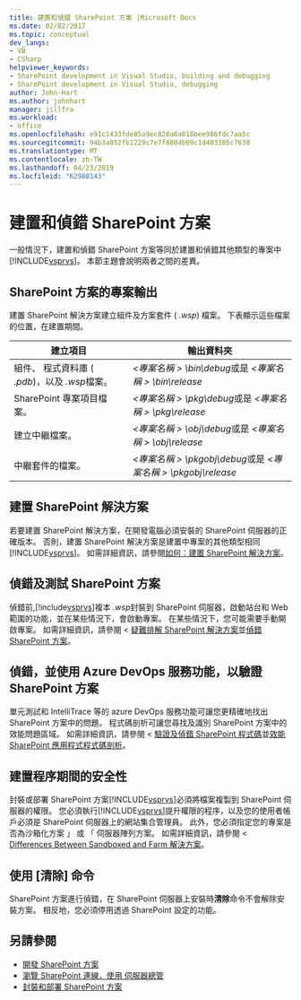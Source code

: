 ```yaml
---
title: 建置和偵錯 SharePoint 方案 |Microsoft Docs
ms.date: 02/02/2017
ms.topic: conceptual
dev_langs:
- VB
- CSharp
helpviewer_keywords:
- SharePoint development in Visual Studio, building and debugging
- SharePoint development in Visual Studio, debugging
author: John-Hart
ms.author: johnhart
manager: jillfra
ms.workload:
- office
ms.openlocfilehash: e91c1433fde85a9ec828a6a018bee986fdc7aa5c
ms.sourcegitcommit: 94b3a052fb1229c7e7f8804b09c1d403385c7630
ms.translationtype: MT
ms.contentlocale: zh-TW
ms.lasthandoff: 04/23/2019
ms.locfileid: "62988143"
---
```

# <a name="build-and-debug-sharepoint-solutions"></a>建置和偵錯 SharePoint 方案
  一般情況下，建置和偵錯 SharePoint 方案等同於建置和偵錯其他類型的專案中[!INCLUDE[vsprvs](../sharepoint/includes/vsprvs-md.md)]。 本節主題會說明兩者之間的差異。

## <a name="project-output-for-sharepoint-solutions"></a>SharePoint 方案的專案輸出
 建置 SharePoint 解決方案建立組件及方案套件 ( *.wsp*) 檔案。 下表顯示這些檔案的位置，在建置期間。

|建立項目|輸出資料夾|
|----------------|-------------------|
|組件、 程式資料庫 ( *.pdb*)，以及 *.wsp*檔案。|*\<專案名稱 > \bin\debug*或是 *\<專案名稱 > \bin\release*|
|SharePoint 專案項目檔案。|*\<專案名稱 > \pkg\debug*或是 *\<專案名稱 > \pkg\release*|
|建立中繼檔案。|*\<專案名稱 > \obj\debug*或是 *\<專案名稱 > \obj\release*|
|中繼套件的檔案。|*\<專案名稱 > \pkgobj\debug*或是 *\<專案名稱 > \pkgobj\release*|

## <a name="build-sharepoint-solutions"></a>建置 SharePoint 解決方案
 若要建置 SharePoint 解決方案，在開發電腦必須安裝的 SharePoint 伺服器的正確版本。 否則，建置 SharePoint 解決方案是建置中專案的其他類型相同[!INCLUDE[vsprvs](../sharepoint/includes/vsprvs-md.md)]。 如需詳細資訊，請參閱[如何：建置 SharePoint 解決方案](../sharepoint/how-to-build-sharepoint-solutions.md)。

## <a name="debug-and-test-sharepoint-solutions"></a>偵錯及測試 SharePoint 方案
 偵錯前,[!include[vsprvs](../sharepoint/includes/vsprvs-md.md)]複本 *.wsp*封裝到 SharePoint 伺服器，啟動站台和 Web 範圍的功能，並在某些情況下，會啟動專案。 在某些情況下，您可能需要手動開啟專案。 如需詳細資訊，請參閱 <<c0> [ 疑難排解 SharePoint 解決方案](../sharepoint/troubleshooting-sharepoint-solutions.md)並[偵錯 SharePoint 方案](../sharepoint/debugging-sharepoint-solutions.md)。

## <a name="debug-and-verify-sharepoint-solutions-by-using-azure-devops-services-features"></a>偵錯，並使用 Azure DevOps 服務功能，以驗證 SharePoint 方案
 單元測試和 IntelliTrace 等的 azure DevOps 服務功能可讓您更精確地找出 SharePoint 方案中的問題。 程式碼剖析可讓您尋找及識別 SharePoint 方案中的效能問題區域。 如需詳細資訊，請參閱 <<c0> [ 驗證及偵錯 SharePoint 程式碼](../sharepoint/verifying-and-debugging-sharepoint-code.md)並[效能 SharePoint 應用程式程式碼剖析](../sharepoint/profiling-the-performance-of-sharepoint-applications.md)。

## <a name="security-during-the-build-process"></a>建置程序期間的安全性
 封裝或部署 SharePoint 方案[!INCLUDE[vsprvs](../sharepoint/includes/vsprvs-md.md)]必須將檔案複製到 SharePoint 伺服器的權限。 您必須執行[!INCLUDE[vsprvs](../sharepoint/includes/vsprvs-md.md)]提升權限的程序，以及您的使用者帳戶必須是 SharePoint 伺服器上的網站集合管理員。 此外，您必須指定您的專案是否為沙箱化方案 」 或 「 伺服器陣列方案。 如需詳細資訊，請參閱 < [Differences Between Sandboxed and Farm 解決方案](../sharepoint/differences-between-sandboxed-and-farm-solutions.md)。

## <a name="using-the-clean-command"></a>使用 [清除] 命令
 SharePoint 方案進行偵錯，在 SharePoint 伺服器上安裝時**清除**命令不會解除安裝方案。 相反地，您必須停用透過 SharePoint 設定的功能。

## <a name="see-also"></a>另請參閱
- [開發 SharePoint 方案](../sharepoint/developing-sharepoint-solutions.md)
- [瀏覽 SharePoint 連線，使用 伺服器總管](../sharepoint/browsing-sharepoint-connections-using-server-explorer.md)
- [封裝和部署 SharePoint 方案](../sharepoint/packaging-and-deploying-sharepoint-solutions.md)
